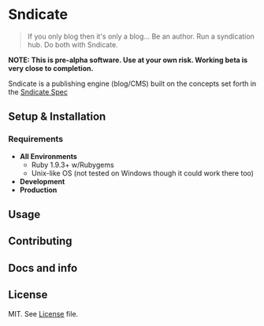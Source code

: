 # Sndicate

> If you only blog then it's only a blog... Be an author. Run a syndication hub. Do both with Sndicate.

__NOTE: This is pre-alpha software. Use at your own risk. Working beta is very close to completion.__

Sndicate is a publishing engine (blog/CMS) built on the concepts set forth in the [Sndicate Spec](http://sndicate.org/TODO)

## Setup & Installation

### Requirements

* __All Environments__
  - Ruby 1.9.3+ w/Rubygems
  - Unix-like OS (not tested on Windows though it could work there too)
* __Development__
* __Production__

## Usage

## Contributing

## Docs and info

## License

MIT. See [License](License) file.
